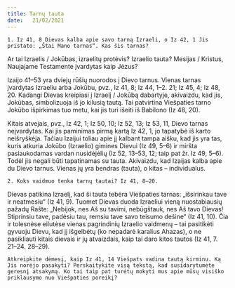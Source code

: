 ```yaml
---
title: Tarnų tauta 
date:   21/02/2021
---
```


`1. Iz 41, 8 Dievas kalba apie savo tarną Izraeli, o Iz 42, 1 Jis pristato: „Štai Mano tarnas“. Kas šis tarnas?`											

Ar tai Izraelis / Jokūbas, izraelitų protėvis? Izraelio tauta? Mesijas / Kristus, Naujajame Testamente įvardytas kaip Jėzus?

Izaijo 41–53 yra dviejų rūšių nuorodos į Dievo tarnus. Vienas tarnas įvardytas Izraeliu arba Jokūbu, pvz., Iz 41, 8; Iz 44, 1–2. 21; Iz 45, 4; Iz 48, 20. Kadangi Dievas kreipiasi į Izraelį / Jokūbą dabartyje, akivaizdu, kad jis, Jokūbas, simbolizuoja iš jo kilusią tautą. Tai patvirtina Viešpaties tarno Jokūbo išpirkimas tuo metu, kai jis turi išeiti iš Babilono (Iz 48, 20). 

Kitais atvejais, pvz., Iz 42, 1; Iz 50, 10; Iz 52, 13; Iz 53, 11, Dievo tarnas neįvardytas. Kai jis paminimas pirmą kartą Iz 42, 1, jo tapatybė iš karto neišryškėja. Tačiau Izaijui toliau apie jį kalbant tampa aišku, kad jis yra tas, kuris atkuria Jokūbo (Izraelio) gimines Dievui (Iz 49, 5–6) ir miršta pasiaukodamas vardan nusidėjėlių (Iz 52, 13–53, 12; taip pat žr. Iz 49, 5–6). Todėl jis negali būti tapatinamas su tauta. Akivaizdu, kad Izaijas kalba apie du Dievo tarnus. Vienas jų yra bendras (tauta), o kitas – individualus.

`2. Koks vaidmuo tenka tarnų tautai? Iz 41, 8–20.`

Dievas patikina Izraelį, kad ši tauta tebėra Viešpaties tarnas: „išsirinkau tave ir neatmesiu“ (Iz 41, 9). Tuomet Dievas duoda Izraeliui vieną nuostabiausių pažadų Rašte: „Nebijok, nes Aš su tavimi, nebūgštauk, nes Aš tavo Dievas! Stiprinsiu tave, padėsiu tau, remsiu tave savo teisumo dešine“ (Iz 41, 10). Čia ir tolesnėse eilutėse vienas pagrindinių Izraelio vaidmenų – tai pasitikėti gyvuoju Dievu, kad jį išgelbėtų (ko nepadarė karalius Ahazas), o ne pasikliauti kitais dievais ir jų atvaizdais, kaip tai daro kitos tautos (Iz 41, 7. 21–24. 28–29).

`Atkreipkite dėmesį, kaip Iz 41, 14 Viešpats vadina tautą kirminu. Ką Jis norėjo pasakyti? Perskaitykite visą tekstą, kad susidarytumėte geresnį atsakymą. Ko tai taip pat turėtų mokyti mus apie mūsų visiško priklausymo nuo Viešpaties poreikį?`